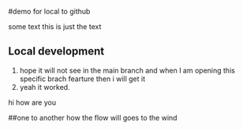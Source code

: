 #demo for local to github

some text
this is just the text

## Local development

1. hope it will not see in the main branch and when I am opening this specific brach fearture then i will get it
2. yeah it worked.

<p>hi how are you </p>

##one to another
how the flow will goes to the wind